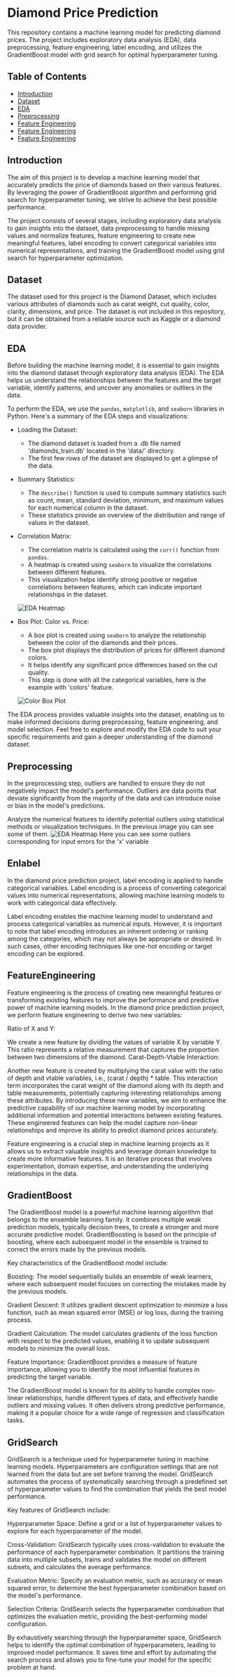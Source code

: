 # Diamond Price Prediction

This repository contains a machine learning model for predicting diamond prices. The project includes exploratory data analysis (EDA), data preprocessing, feature engineering, label encoding, and utilizes the GradientBoost model with grid search for optimal hyperparameter tuning.

## Table of Contents

- [Introduction](#introduction)
- [Dataset](#dataset)
- [EDA](#EDA)
- [Preprocessing](#Preproccesing)
- [Feature Engineering](#FeatureEngineering)
- [Feature Engineering](#GradientBoost)
- [Feature Engineering](#GridSearch)


## Introduction

The aim of this project is to develop a machine learning model that accurately predicts the price of diamonds based on their various features. By leveraging the power of GradientBoost algorithm and performing grid search for hyperparameter tuning, we strive to achieve the best possible performance.

The project consists of several stages, including exploratory data analysis to gain insights into the dataset, data preprocessing to handle missing values and normalize features, feature engineering to create new meaningful features, label encoding to convert categorical variables into numerical representations, and training the GradientBoost model using grid search for hyperparameter optimization.

## Dataset

The dataset used for this project is the Diamond Dataset, which includes various attributes of diamonds such as carat weight, cut quality, color, clarity, dimensions, and price. The dataset is not included in this repository, but it can be obtained from a reliable source such as Kaggle or a diamond data provider.

## EDA

Before building the machine learning model, it is essential to gain insights into the diamond dataset through exploratory data analysis (EDA). The EDA helps us understand the relationships between the features and the target variable, identify patterns, and uncover any anomalies or outliers in the data.

To perform the EDA, we use the `pandas`, `matplotlib`, and `seaborn` libraries in Python. Here's a summary of the EDA steps and visualizations:

- Loading the Dataset:
  - The diamond dataset is loaded from a .db file named 'diamonds_train.db' located in the 'data/' directory.
  - The first few rows of the dataset are displayed to get a glimpse of the data.

- Summary Statistics:
  - The `describe()` function is used to compute summary statistics such as count, mean, standard deviation, minimum, and maximum values for each numerical column in the dataset.
  - These statistics provide an overview of the distribution and range of values in the dataset.

- Correlation Matrix:
  - The correlation matrix is calculated using the `corr()` function from `pandas`.
  - A heatmap is created using `seaborn` to visualize the correlations between different features.
  - This visualization helps identify strong positive or negative correlations between features, which can indicate important relationships in the dataset.
    
  ![EDA Heatmap](images/corr.png)


- Box Plot: Color vs. Price:
  - A box plot is created using `seaborn` to analyze the relationship between the color of the diamonds and their prices.
  - The box plot displays the distribution of prices for different diamond colors.
  - It helps identify any significant price differences based on the cut quality.
  - This step is done with all the categorical variables, here is the example with 'colors' feature.
  
  ![Color Box Plot](images/boxplot.png)

The EDA process provides valuable insights into the dataset, enabling us to make informed decisions during preprocessing, feature engineering, and model selection. Feel free to explore and modify the EDA code to suit your specific requirements and gain a deeper understanding of the diamond dataset.

## Preprocessing

In the preprocessing step, outliers are handled to ensure they do not negatively impact the model's performance. Outliers are data points that deviate significantly from the majority of the data and can introduce noise or bias in the model's predictions.

Analyze the numerical features to identify potential outliers using statistical methods or visualization techniques. In the previous image you can see some of them.
 ![EDA Heatmap](images/joinplot.png)
 Here you can see some outliers corresponding for input errors for the 'x' variable

## Enlabel

In the diamond price prediction project, label encoding is applied to handle categorical variables. Label encoding is a process of converting categorical values into numerical representations, allowing machine learning models to work with categorical data effectively.

Label encoding enables the machine learning model to understand and process categorical variables as numerical inputs. However, it is important to note that label encoding introduces an inherent ordering or ranking among the categories, which may not always be appropriate or desired. In such cases, other encoding techniques like one-hot encoding or target encoding can be explored.

## FeatureEngineering

Feature engineering is the process of creating new meaningful features or transforming existing features to improve the performance and predictive power of machine learning models. In the diamond price prediction project, we perform feature engineering to derive two new variables:

Ratio of X and Y:

We create a new feature by dividing the values of variable X by variable Y.
This ratio represents a relative measurement that captures the proportion between two dimensions of the diamond.
Carat-Depth-Vtable Interaction:

Another new feature is created by multiplying the carat value with the ratio of depth and vtable variables, i.e., (carat / depth) * table.
This interaction term incorporates the carat weight of the diamond along with its depth and table measurements, potentially capturing interesting relationships among these attributes.
By introducing these new variables, we aim to enhance the predictive capability of our machine learning model by incorporating additional information and potential interactions between existing features. These engineered features can help the model capture non-linear relationships and improve its ability to predict diamond prices accurately.

Feature engineering is a crucial step in machine learning projects as it allows us to extract valuable insights and leverage domain knowledge to create more informative features. It is an iterative process that involves experimentation, domain expertise, and understanding the underlying relationships in the data.

## GradientBoost

The GradientBoost model is a powerful machine learning algorithm that belongs to the ensemble learning family. It combines multiple weak prediction models, typically decision trees, to create a stronger and more accurate predictive model. GradientBoosting is based on the principle of boosting, where each subsequent model in the ensemble is trained to correct the errors made by the previous models.

Key characteristics of the GradientBoost model include:

Boosting: The model sequentially builds an ensemble of weak learners, where each subsequent model focuses on correcting the mistakes made by the previous models.

Gradient Descent: It utilizes gradient descent optimization to minimize a loss function, such as mean squared error (MSE) or log loss, during the training process.

Gradient Calculation: The model calculates gradients of the loss function with respect to the predicted values, enabling it to update subsequent models to minimize the overall loss.

Feature Importance: GradientBoost provides a measure of feature importance, allowing you to identify the most influential features in predicting the target variable.

The GradientBoost model is known for its ability to handle complex non-linear relationships, handle different types of data, and effectively handle outliers and missing values. It often delivers strong predictive performance, making it a popular choice for a wide range of regression and classification tasks.

## GridSearch

GridSearch is a technique used for hyperparameter tuning in machine learning models. Hyperparameters are configuration settings that are not learned from the data but are set before training the model. GridSearch automates the process of systematically searching through a predefined set of hyperparameter values to find the combination that yields the best model performance.

Key features of GridSearch include:

Hyperparameter Space: Define a grid or a list of hyperparameter values to explore for each hyperparameter of the model.

Cross-Validation: GridSearch typically uses cross-validation to evaluate the performance of each hyperparameter combination. It partitions the training data into multiple subsets, trains and validates the model on different subsets, and calculates the average performance.

Evaluation Metric: Specify an evaluation metric, such as accuracy or mean squared error, to determine the best hyperparameter combination based on the model's performance.

Selection Criteria: GridSearch selects the hyperparameter combination that optimizes the evaluation metric, providing the best-performing model configuration.

By exhaustively searching through the hyperparameter space, GridSearch helps to identify the optimal combination of hyperparameters, leading to improved model performance. It saves time and effort by automating the search process and allows you to fine-tune your model for the specific problem at hand.

